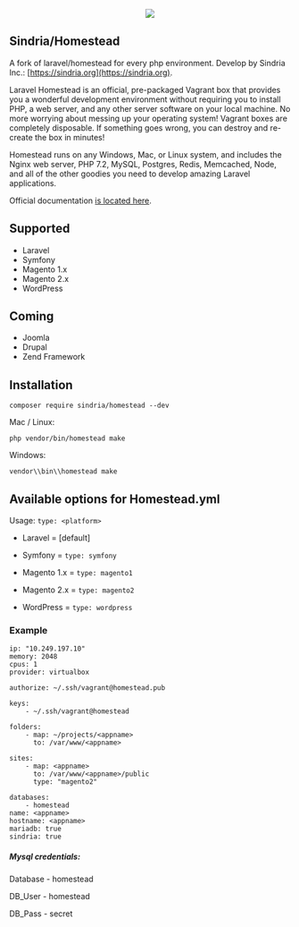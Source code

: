 <p align="center"><img src="https://laravel.com/assets/img/components/logo-homestead.svg"></p>

## Sindria/Homestead

A fork of laravel/homestead for every php environment. Develop by Sindria Inc.: [https://sindria.org](https://sindria.org).

Laravel Homestead is an official, pre-packaged Vagrant box that provides you a wonderful development environment without requiring you to install PHP, a web server, and any other server software on your local machine. No more worrying about messing up your operating system! Vagrant boxes are completely disposable. If something goes wrong, you can destroy and re-create the box in minutes!

Homestead runs on any Windows, Mac, or Linux system, and includes the Nginx web server, PHP 7.2, MySQL, Postgres, Redis, Memcached, Node, and all of the other goodies you need to develop amazing Laravel applications.

Official documentation [is located here](https://laravel.com/docs/homestead).


## Supported

- Laravel
- Symfony
- Magento 1.x
- Magento 2.x
- WordPress

## Coming

- Joomla
- Drupal
- Zend Framework 


## Installation

`composer require sindria/homestead --dev`

Mac / Linux:

`php vendor/bin/homestead make`

Windows:

`vendor\\bin\\homestead make`


## Available options for Homestead.yml

Usage: `type: <platform>` 

- Laravel = [default]

- Symfony = `type: symfony`

- Magento 1.x = `type: magento1`

- Magento 2.x = `type: magento2`

- WordPress = `type: wordpress`


### Example

```
ip: "10.249.197.10"
memory: 2048
cpus: 1
provider: virtualbox

authorize: ~/.ssh/vagrant@homestead.pub

keys:
    - ~/.ssh/vagrant@homestead

folders:
    - map: ~/projects/<appname>
      to: /var/www/<appname>

sites:
    - map: <appname>
      to: /var/www/<appname>/public
      type: "magento2"

databases:
    - homestead
name: <appname>
hostname: <appname>
mariadb: true
sindria: true

```


##### Mysql credentials:

Database - homestead

DB_User - homestead

DB_Pass - secret

